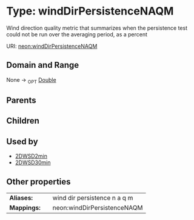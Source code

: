 
# Type: windDirPersistenceNAQM


Wind direction quality metric that summarizes when the persistence test could not be run over the averaging period, as a percent

URI: [neon:windDirPersistenceNAQM](https://data.neonscience.org/windDirPersistenceNAQM)


## Domain and Range

None ->  <sub>OPT</sub> [Double](types/Double.md)

## Parents


## Children


## Used by

 * [2DWSD2min](2DWSD2min.md)
 * [2DWSD30min](2DWSD30min.md)

## Other properties

|  |  |  |
| --- | --- | --- |
| **Aliases:** | | wind dir persistence n a q m |
| **Mappings:** | | neon:windDirPersistenceNAQM |

